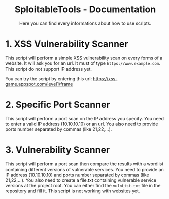 <h1 align="center">SploitableTools - Documentation</h1>
<p align="center">Here you can find every informations about how to use scripts.</p>

# 1. XSS Vulnerability Scanner

This script will perform a simple XSS vulnerability scan on every forms of a website. It will ask you for an url. It must of type `https://www.example.com`. This script do not support IP address yet.

You can try the script by entering this url: https://xss-game.appspot.com/level1/frame

# 2. Specific Port Scanner

This script will perform a port scan on the IP address you specify. You need to enter a valid IP address (10.10.10.10) or an url. You also need to provide ports number separated by commas (like 21,22,...).

# 3. Vulnerability Scanner

This script will perform a port scan then compare the results with a wordlist containing different versions of vulnerable services. You need to provide an IP address (10.10.10.10) and ports number separated by commas (like 21,22,...). You also need to create a file.txt containing vulnerable service versions at the project root. You can either find the `vulnList.txt` file in the repository and fill it. This script is not working with websites yet.
